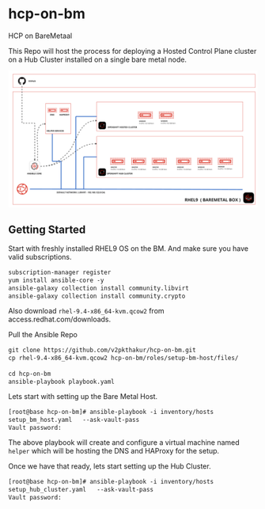 # hcp-on-bm
HCP on BareMetaal

This Repo will host the process for deploying a Hosted Control Plane cluster on a Hub Cluster installed on a single bare metal node. 

![High-Level-Arch](images/hcp-on-bm.png)


## Getting Started

Start with freshly installed RHEL9 OS on the BM. And make sure you have valid subscriptions. 

```
subscription-manager register
yum install ansible-core -y
ansible-galaxy collection install community.libvirt
ansible-galaxy collection install community.crypto
```

Also download `rhel-9.4-x86_64-kvm.qcow2` from access.redhat.com/downloads. 

Pull the Ansible Repo

```
git clone https://github.com/v2pkthakur/hcp-on-bm.git
cp rhel-9.4-x86_64-kvm.qcow2 hcp-on-bm/roles/setup-bm-host/files/

cd hcp-on-bm
ansible-playbook playbook.yaml
```

Lets start with setting up the Bare Metal Host. 
```
[root@base hcp-on-bm]# ansible-playbook -i inventory/hosts setup_bm_host.yaml   --ask-vault-pass
Vault password:
```
The above playbook will create and configure a virtual machine named `helper` which will be hosting the DNS and HAProxy for the setup. 

Once we have that ready, lets start setting up the Hub Cluster. 
```
[root@base hcp-on-bm]# ansible-playbook -i inventory/hosts setup_hub_cluster.yaml   --ask-vault-pass
Vault password:
```
